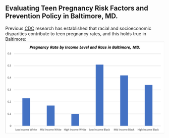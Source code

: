 ## Evaluating Teen Pregnancy Risk Factors and Prevention Policy in Baltimore, MD.
Previous [CDC](https://www.cdc.gov/teenpregnancy/about/social-determinants-disparities-teen-pregnancy.htm) research has established that racial and socioeconomic disparities contribute to teen pregnancy rates, and this holds true in Baltimore: 
![Alt text](teenpreg-by-race-income.png) 

